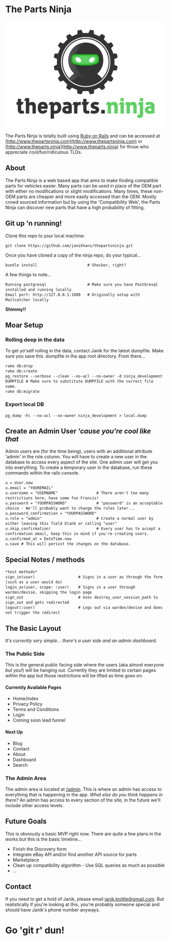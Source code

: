 # The Parts Ninja

![alt tag](https://raw.githubusercontent.com/janikhans/thepartsninja/master/app/assets/images/ThePartsNinjaDark.png?token=APaPoMBWgJJwwZd84rj1ictpW17PH_CUks5XSSw3wA%3D%3D)

The Parts Ninja is totally built using [Ruby on Rails](http://rubyonrails.org/)
and can be accessed at [http://www.thepartsninja.com](http://www.thepartsninja.com) or
[http://www.theparts.ninja](http://www.theparts.ninja) for those who
appreciate cool/fun/ridiculous TLDs.

## About

The Parts Ninja is a web based app that aims to make finding compatible parts for
vehicles easier. Many parts can be used in place of the OEM part with either no
modifications or slight modifications. Many times, these non-OEM parts are cheaper
and more easily accessed than the OEM. Mostly crowd sourced information but by using
the 'Compatibility Web', the Parts Ninja can discover new parts that have a high
probability of fitting.

## Git up 'n running!

Clone this repo to your local machine:

    git clone https://github.com/janikhans/thepartsninja.git

Once you have cloned a copy of the ninja repo, do your typical...

    bundle install                      # Shocker, right?

A few things to note...

    Running postgresql                  # Make sure you have PostGresql installed and running locally
    Email port: http://127.0.0.1:1080   # Originally setup with Mailcatcher locally

**Shimmy!!**

## Moar Setup
### Rolling deep in the data

To get yo'self rolling in the data, contact Janik for the latest dumpfile. Make sure you save this .dumpfile in the app root directory. From there...

    rake db:drop
    rake db:create
    pg_restore --verbose --clean --no-acl --no-owner -d ninja_development DUMPFILE # Make sure to substitute DUMPFILE with the correct file name.
    rake db:migrate

### Export local DB

    pg_dump -Fc --no-acl --no-owner ninja_development > local.dump

## Create an Admin User *'cause you're cool like that*

Admin users are (for the time being), users with an additional attribute 'admin'
in the role column. You will have to create a new user in the database to access
every aspect of the site. One admin user will get you into everything. To create
a temporary user in the database, run these commands within the rails console.

    u = User.new
    u.email = "YOUREMAIL"
    u.username = "USERNAME"                 # There aren't too many restrictions here, have some fun Francis!
    u.password = "YOURPASSWORD"             # "password" is an acceptable choice - We'll probably want to change the rules later...
    u.password_confirmation = "YOURPASSWORD"
    u.role = "admin"                        # Create a normal user by either leaving this field blank or calling "user"
    u.skip_confirmation!                    # Every user has to accept a confirmation email, keep this in mind if you're creating users.
    u.confirmed_at = DateTime.now           
    u.save # This will persist the changes on the database.

## Special Notes / methods

    *test methods*
    sign_in(user)                   # Signs in a user as through the form (such as a user would do)
    login_as(user, scope: :user)    # Signs in a user through warden/devise, skipping the login page
    sign_out                        # Uses destroy_user_session_path to sign_out and gets redirected
    logout(:user)                   # Logs out via warden/devise and does not trigger the redirect

## The Basic Layout

*It's currently very simple... there's a user side and an admin dashboard.*

### The Public Side

This is the general public facing side where the users (aka almost everyone
*but you!*) will be hanging out. Currently they are limited to certain pages
within the app but those restrictions will be lifted as time goes on.

#### Currently Available Pages

* Home/index
* Privacy Policy
* Terms and Conditions
* Login
* Coming soon lead funnel

#### Next Up

* Blog
* Contact
* About
* Dashboard
* Search

### The Admin Area

The admin area is located at [/admin](https://www.theparts.nina/admin). This is
where an admin has access to everything that is happening in the app. *What else
do you think happens in there?* An admin has access to every section of the site,
in the future we'll include other access levels.

## Future Goals

This is obviously a basic MVP right now. There are quite a few plans in the works
but this is the basic timeline...

* Finish the Discovery form
* Integrate eBay API and/or find another API source for parts
* Marketplace
* Clean up compatibility algorithm - Use SQL queries as much as possible
* ...

## Contact

If you need to get a hold of Janik, please email janik.knittle@gmail.com. But
realistically if you're looking at this, you're probably someone special and
should have Janik's phone number anyways.

# Go 'git r' dun!

